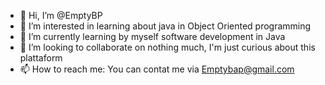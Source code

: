 - 👋 Hi, I’m @EmptyBP
- 👀 I’m interested in learning about java in Object Oriented programming
- 🌱 I’m currently learning by myself software development in Java
- 💞️ I’m looking to collaborate on nothing much, I'm just curious about this plattaform
- 📫 How to reach me: You can contat me via Emptybap@gmail.com 

<!---
EmptyBP/EmptyBP is a ✨ special ✨ repository because its `README.md` (this file) appears on your GitHub profile.
You can click the Preview link to take a look at your changes.
--->
